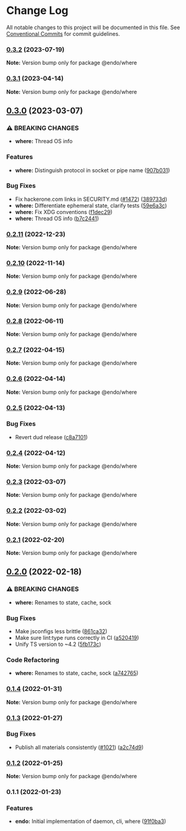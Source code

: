 # Change Log

All notable changes to this project will be documented in this file.
See [Conventional Commits](https://conventionalcommits.org) for commit guidelines.

### [0.3.2](https://github.com/endojs/endo/compare/@endo/where@0.3.1...@endo/where@0.3.2) (2023-07-19)

**Note:** Version bump only for package @endo/where





### [0.3.1](https://github.com/endojs/endo/compare/@endo/where@0.3.0...@endo/where@0.3.1) (2023-04-14)

**Note:** Version bump only for package @endo/where

## [0.3.0](https://github.com/endojs/endo/compare/@endo/where@0.2.11...@endo/where@0.3.0) (2023-03-07)

### ⚠ BREAKING CHANGES

- **where:** Thread OS info

### Features

- **where:** Distinguish protocol in socket or pipe name ([907b031](https://github.com/endojs/endo/commit/907b0313616694c4920b97e0af30a7ea2c90f8f4))

### Bug Fixes

- Fix hackerone.com links in SECURITY.md ([#1472](https://github.com/endojs/endo/issues/1472)) ([389733d](https://github.com/endojs/endo/commit/389733dbc7a74992f909c38d27ea7e8e68623959))
- **where:** Differentiate ephemeral state, clarify tests ([59e6a3c](https://github.com/endojs/endo/commit/59e6a3cbad40b1e9fe70c5bfbf43cddab4236716))
- **where:** Fix XDG conventions ([f1dec29](https://github.com/endojs/endo/commit/f1dec29ebce27c962181a7f027396f416f782983))
- **where:** Thread OS info ([b7c2441](https://github.com/endojs/endo/commit/b7c24412250b45984964156894efb72ef72ac3f6))

### [0.2.11](https://github.com/endojs/endo/compare/@endo/where@0.2.10...@endo/where@0.2.11) (2022-12-23)

**Note:** Version bump only for package @endo/where

### [0.2.10](https://github.com/endojs/endo/compare/@endo/where@0.2.9...@endo/where@0.2.10) (2022-11-14)

**Note:** Version bump only for package @endo/where

### [0.2.9](https://github.com/endojs/endo/compare/@endo/where@0.2.8...@endo/where@0.2.9) (2022-06-28)

**Note:** Version bump only for package @endo/where

### [0.2.8](https://github.com/endojs/endo/compare/@endo/where@0.2.7...@endo/where@0.2.8) (2022-06-11)

**Note:** Version bump only for package @endo/where

### [0.2.7](https://github.com/endojs/endo/compare/@endo/where@0.2.6...@endo/where@0.2.7) (2022-04-15)

**Note:** Version bump only for package @endo/where

### [0.2.6](https://github.com/endojs/endo/compare/@endo/where@0.2.5...@endo/where@0.2.6) (2022-04-14)

**Note:** Version bump only for package @endo/where

### [0.2.5](https://github.com/endojs/endo/compare/@endo/where@0.2.4...@endo/where@0.2.5) (2022-04-13)

### Bug Fixes

- Revert dud release ([c8a7101](https://github.com/endojs/endo/commit/c8a71017d8d7af10a97909c9da9c5c7e59aed939))

### [0.2.4](https://github.com/endojs/endo/compare/@endo/where@0.2.3...@endo/where@0.2.4) (2022-04-12)

**Note:** Version bump only for package @endo/where

### [0.2.3](https://github.com/endojs/endo/compare/@endo/where@0.2.2...@endo/where@0.2.3) (2022-03-07)

**Note:** Version bump only for package @endo/where

### [0.2.2](https://github.com/endojs/endo/compare/@endo/where@0.2.1...@endo/where@0.2.2) (2022-03-02)

**Note:** Version bump only for package @endo/where

### [0.2.1](https://github.com/endojs/endo/compare/@endo/where@0.2.0...@endo/where@0.2.1) (2022-02-20)

**Note:** Version bump only for package @endo/where

## [0.2.0](https://github.com/endojs/endo/compare/@endo/where@0.1.4...@endo/where@0.2.0) (2022-02-18)

### ⚠ BREAKING CHANGES

- **where:** Renames to state, cache, sock

### Bug Fixes

- Make jsconfigs less brittle ([861ca32](https://github.com/endojs/endo/commit/861ca32a72f0a48410fd93b1cbaaad9139590659))
- Make sure lint:type runs correctly in CI ([a520419](https://github.com/endojs/endo/commit/a52041931e72cb7b7e3e21dde39c099cc9f262b0))
- Unify TS version to ~4.2 ([5fb173c](https://github.com/endojs/endo/commit/5fb173c05c9427dca5adfe66298c004780e8b86c))

### Code Refactoring

- **where:** Renames to state, cache, sock ([a742765](https://github.com/endojs/endo/commit/a742765eb9ef6e7bfd178ce7ded7fa96300fe7f8))

### [0.1.4](https://github.com/endojs/endo/compare/@endo/where@0.1.3...@endo/where@0.1.4) (2022-01-31)

**Note:** Version bump only for package @endo/where

### [0.1.3](https://github.com/endojs/endo/compare/@endo/where@0.1.2...@endo/where@0.1.3) (2022-01-27)

### Bug Fixes

- Publish all materials consistently ([#1021](https://github.com/endojs/endo/issues/1021)) ([a2c74d9](https://github.com/endojs/endo/commit/a2c74d9de68a325761d62e1b2187a117ef884571))

### [0.1.2](https://github.com/endojs/endo/compare/@endo/where@0.1.1...@endo/where@0.1.2) (2022-01-25)

**Note:** Version bump only for package @endo/where

### 0.1.1 (2022-01-23)

### Features

- **endo:** Initial implementation of daemon, cli, where ([91f0ba3](https://github.com/endojs/endo/commit/91f0ba33201ae00624c84fe8cc99e7928ac44fdf))
